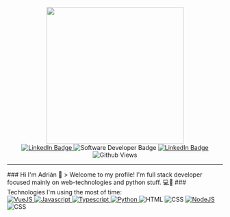 <div id="header" align="center">
   <img src="https://media3.giphy.com/media/qgQUggAC3Pfv687qPC/giphy.gif?cid=ecf05e47bpd3cw43ghq7uy6xvh6o8a4it2w9445o8axwbgov&rid=giphy.gif&ct=g" width="320"/>
</div>
<div id="BADGES" align="center">
   <a href="https://www.linkedin.com/in/adrian-m-941735185/?trk=public_profile_browsemap&originalSubdomain=cz">
   <img src="https://img.shields.io/badge/LinkedIn-blue?style=for-the-badge&logo=linkedin&logoColor=white" alt="LinkedIn Badge"/>
   </a>
   <img src="https://img.shields.io/badge/-FULLSTACK%20WEB%20DEVELOPER-black?style=for-the-badge" alt="Software Developer Badge"/>
   <a href="https://www.linkedin.com/in/adrian-m-941735185/?trk=public_profile_browsemap&originalSubdomain=cz">
   <img src="https://img.shields.io/badge/LinkedIn-blue?style=for-the-badge&logo=linkedin&logoColor=white" alt="LinkedIn Badge"/>
   </a>
</div>
<div id="BADGES" align="center">
   <img src="https://komarev.com/ghpvc/?username=surzo18&style=flat-square&color=blue" alt="Github Views"/>
</div>
<hr/>
### Hi I'm Adrián 👋
> Welcome to my profile! I'm full stack developer focused mainly on web-technologies and python stuff. 💻🐍
### Technologies I'm using the most of time:
<div id="technologies" align="left">
   <a href="https://vuejs.org/">
   <img src="https://camo.githubusercontent.com/372b662f4b2de885acce0f4619ab56a4ed9259d577cbdac8933b293d6e6f9f3f/68747470733a2f2f696d672e736869656c64732e696f2f62616467652f7675656a732d2532333335343935652e7376673f7374796c653d666f722d7468652d6261646765266c6f676f3d767565646f746a73266c6f676f436f6c6f723d253233344643303844" alt="VueJS"/>
   </a>
   <a href="https://www.javascript.com/">
   <img src="https://camo.githubusercontent.com/aeddc848275a1ffce386dc81c04541654ca07b2c43bbb8ad251085c962672aea/68747470733a2f2f696d672e736869656c64732e696f2f62616467652f6a6176617363726970742d2532333332333333302e7376673f7374796c653d666f722d7468652d6261646765266c6f676f3d6a617661736372697074266c6f676f436f6c6f723d253233463744463145" alt="Javascript"/>
   </a>
   <a href="https://www.typescriptlang.org/">
   <img src="https://img.shields.io/badge/TypeScript-007ACC?style=for-the-badge&logo=typescript&logoColor=white" alt="Typescript"/>
   </a>
   </a>
   <a href="https://www.python.org/">
   <img src="https://img.shields.io/badge/Python-3776AB?style=for-the-badge&logo=python&logoColor=white" alt="Python"/>
   </a>
   <img src="https://img.shields.io/badge/HTML5-E34F26?style=for-the-badge&logo=html5&logoColor=white" alt="HTML"/>
   <img src="https://img.shields.io/badge/CSS3-1572B6?style=for-the-badge&logo=css3&logoColor=white" alt="CSS"/>
   <a href="https://nodejs.org/en//">
      <img src="https://img.shields.io/badge/Node.js-43853D?style=for-the-badge&logo=node.js&logoColor=white" alt="NodeJS"/>
   </a>
   <img src="https://img.shields.io/badge/Sass-CC6699?style=for-the-badge&logo=sass&logoColor=white" alt="CSS"/>

</div>
<!--
   **surzo18/surzo18** is a ✨ _special_ ✨ repository because its `README.md` (this file) appears on your GitHub profile.
   
   Here are some ideas to get you started:
   
   - 🔭 I’m currently working on ...
   - 🌱 I’m currently learning ...
   - 👯 I’m looking to collaborate on ...
   - 🤔 I’m looking for help with ...
   - 💬 Ask me about ...
   - 📫 How to reach me: ...
   - 😄 Pronouns: ...
   - ⚡ Fun fact: ...
   -->
